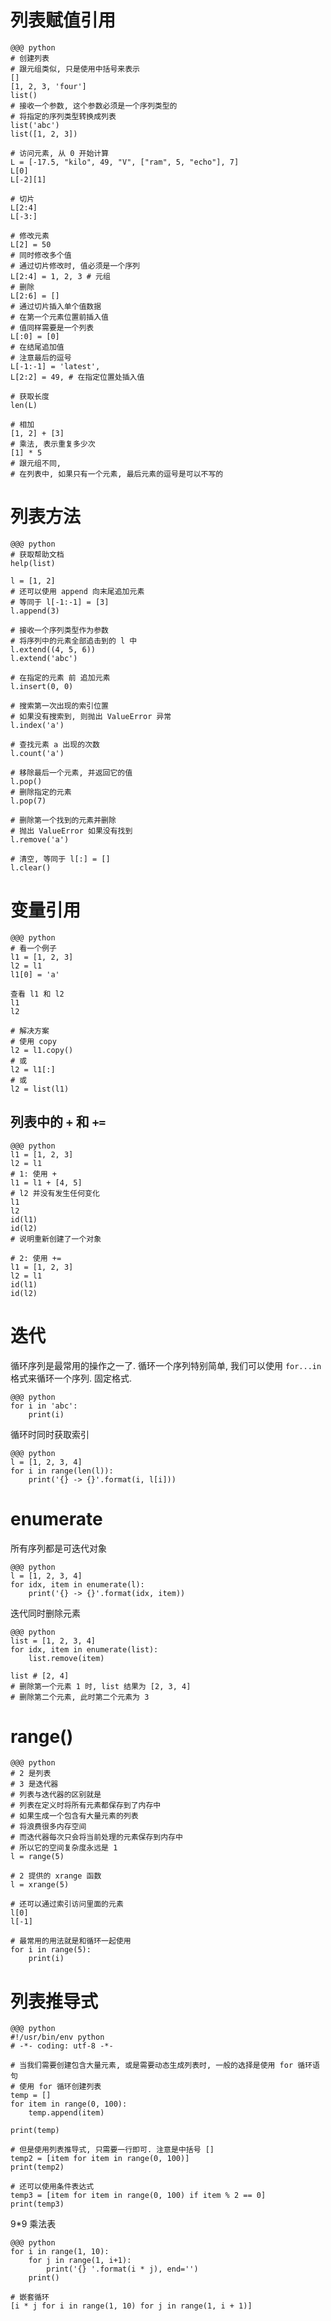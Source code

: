 # 列表赋值引用

    @@@ python
    # 创建列表
    # 跟元组类似, 只是使用中括号来表示
    []
    [1, 2, 3, 'four']
    list()
    # 接收一个参数, 这个参数必须是一个序列类型的
    # 将指定的序列类型转换成列表
    list('abc')
    list([1, 2, 3])

    # 访问元素, 从 0 开始计算
    L = [-17.5, "kilo", 49, "V", ["ram", 5, "echo"], 7]
    L[0]
    L[-2][1]

    # 切片
    L[2:4]
    L[-3:]

    # 修改元素
    L[2] = 50
    # 同时修改多个值
    # 通过切片修改时, 值必须是一个序列
    L[2:4] = 1, 2, 3 # 元组
    # 删除
    L[2:6] = []
    # 通过切片插入单个值数据
    # 在第一个元素位置前插入值
    # 值同样需要是一个列表
    L[:0] = [0]
    # 在结尾追加值
    # 注意最后的逗号
    L[-1:-1] = 'latest',
    L[2:2] = 49, # 在指定位置处插入值

    # 获取长度
    len(L)

    # 相加
    [1, 2] + [3]
    # 乘法, 表示重复多少次
    [1] * 5
    # 跟元组不同,
    # 在列表中, 如果只有一个元素, 最后元素的逗号是可以不写的

# 列表方法
    @@@ python
    # 获取帮助文档
    help(list)

    l = [1, 2]
    # 还可以使用 append 向末尾追加元素
    # 等同于 l[-1:-1] = [3]
    l.append(3)

    # 接收一个序列类型作为参数
    # 将序列中的元素全部追击到的 l 中
    l.extend((4, 5, 6))
    l.extend('abc')

    # 在指定的元素 前 追加元素
    l.insert(0, 0)

    # 搜索第一次出现的索引位置
    # 如果没有搜索到, 则抛出 ValueError 异常
    l.index('a')

    # 查找元素 a 出现的次数
    l.count('a')

    # 移除最后一个元素, 并返回它的值
    l.pop()
    # 删除指定的元素
    l.pop(7)

    # 删除第一个找到的元素并删除
    # 抛出 ValueError 如果没有找到
    l.remove('a')

    # 清空, 等同于 l[:] = []
    l.clear()

# 变量引用
    @@@ python
    # 看一个例子
    l1 = [1, 2, 3]
    l2 = l1
    l1[0] = 'a'

    查看 l1 和 l2
    l1
    l2

    # 解决方案
    # 使用 copy
    l2 = l1.copy()
    # 或
    l2 = l1[:]
    # 或
    l2 = list(l1)

## 列表中的 `+` 和 `+=`

    @@@ python
    l1 = [1, 2, 3]
    l2 = l1
    # 1: 使用 +
    l1 = l1 + [4, 5]
    # l2 并没有发生任何变化
    l1
    l2
    id(l1)
    id(l2)
    # 说明重新创建了一个对象

    # 2: 使用 +=
    l1 = [1, 2, 3]
    l2 = l1
    id(l1)
    id(l2)

# 迭代
循环序列是最常用的操作之一了. 循环一个序列特别简单, 我们可以使用 `for...in` 格式来循环一个序列. 固定格式.

    @@@ python
    for i in 'abc':
        print(i)

循环时同时获取索引

    @@@ python
    l = [1, 2, 3, 4]
    for i in range(len(l)):
        print('{} -> {}'.format(i, l[i]))

# enumerate
所有序列都是可迭代对象

    @@@ python
    l = [1, 2, 3, 4]
    for idx, item in enumerate(l):
        print('{} -> {}'.format(idx, item))

迭代同时删除元素

    @@@ python
    list = [1, 2, 3, 4]
    for idx, item in enumerate(list):
        list.remove(item)

    list # [2, 4]
    # 删除第一个元素 1 时, list 结果为 [2, 3, 4]
    # 删除第二个元素, 此时第二个元素为 3

# range()
    @@@ python
    # 2 是列表
    # 3 是迭代器
    # 列表与迭代器的区别就是
    # 列表在定义时将所有元素都保存到了内存中
    # 如果生成一个包含有大量元素的列表
    # 将浪费很多内存空间
    # 而迭代器每次只会将当前处理的元素保存到内存中
    # 所以它的空间复杂度永远是 1
    l = range(5)

    # 2 提供的 xrange 函数
    l = xrange(5)

    # 还可以通过索引访问里面的元素
    l[0]
    l[-1]

    # 最常用的用法就是和循环一起使用
    for i in range(5):
        print(i)

# 列表推导式

    @@@ python
    #!/usr/bin/env python
    # -*- coding: utf-8 -*-

    # 当我们需要创建包含大量元素, 或是需要动态生成列表时, 一般的选择是使用 for 循环语句
    # 使用 for 循环创建列表
    temp = []
    for item in range(0, 100):
        temp.append(item)

    print(temp)

    # 但是使用列表推导式, 只需要一行即可. 注意是中括号 []
    temp2 = [item for item in range(0, 100)]
    print(temp2)

    # 还可以使用条件表达式
    temp3 = [item for item in range(0, 100) if item % 2 == 0]
    print(temp3)

9*9 乘法表

    @@@ python
    for i in range(1, 10):
        for j in range(1, i+1):
            print('{} '.format(i * j), end='')
        print()

    # 嵌套循环
    [i * j for i in range(1, 10) for j in range(1, i + 1)]
